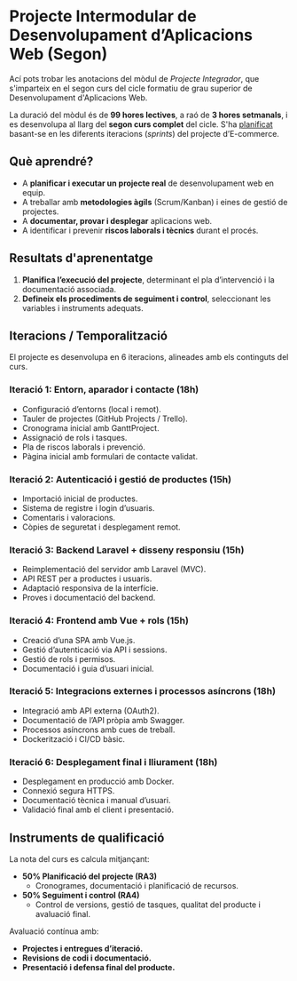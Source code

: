 # Projecte Intermodular de Desenvolupament d’Aplicacions Web (Segon)

Ací pots trobar les anotacions del mòdul de *Projecte Integrador*, que s'imparteix en el segon curs del cicle formatiu de grau superior de Desenvolupament d'Aplicacions Web.

La duració del mòdul és de **99 hores lectives**, a raó de **3 hores setmanals**, i es desenvolupa al llarg del **segon curs complet** del cicle. S'ha [planificat](planning.md) basant-se en les diferents iteracions (*sprints*) del projecte d’E-commerce.

## Què aprendré?

* A **planificar i executar un projecte real** de desenvolupament web en equip.
* A treballar amb **metodologies àgils** (Scrum/Kanban) i eines de gestió de projectes.
* A **documentar, provar i desplegar** aplicacions web.
* A identificar i prevenir **riscos laborals i tècnics** durant el procés.

## Resultats d'aprenentatge

1. **Planifica l’execució del projecte**, determinant el pla d’intervenció i la documentació associada.
2. **Defineix els procediments de seguiment i control**, seleccionant les variables i instruments adequats.

## Iteracions / Temporalització

El projecte es desenvolupa en 6 iteracions, alineades amb els continguts del curs.

### Iteració 1: Entorn, aparador i contacte (18h)

* Configuració d’entorns (local i remot).
* Tauler de projectes (GitHub Projects / Trello).
* Cronograma inicial amb GanttProject.
* Assignació de rols i tasques.
* Pla de riscos laborals i prevenció.
* Pàgina inicial amb formulari de contacte validat.

### Iteració 2: Autenticació i gestió de productes (15h)

* Importació inicial de productes.
* Sistema de registre i login d’usuaris.
* Comentaris i valoracions.
* Còpies de seguretat i desplegament remot.

### Iteració 3: Backend Laravel + disseny responsiu (15h)

* Reimplementació del servidor amb Laravel (MVC).
* API REST per a productes i usuaris.
* Adaptació responsiva de la interfície.
* Proves i documentació del backend.

### Iteració 4: Frontend amb Vue + rols (15h)

* Creació d’una SPA amb Vue.js.
* Gestió d’autenticació via API i sessions.
* Gestió de rols i permisos.
* Documentació i guia d’usuari inicial.

### Iteració 5: Integracions externes i processos asíncrons (18h)

* Integració amb API externa (OAuth2).
* Documentació de l’API pròpia amb Swagger.
* Processos asíncrons amb cues de treball.
* Dockerització i CI/CD bàsic.

### Iteració 6: Desplegament final i lliurament (18h)

* Desplegament en producció amb Docker.
* Connexió segura HTTPS.
* Documentació tècnica i manual d’usuari.
* Validació final amb el client i presentació.

## Instruments de qualificació

La nota del curs es calcula mitjançant:

- **50% Planificació del projecte (RA3)**
    * Cronogrames, documentació i planificació de recursos.
- **50% Seguiment i control (RA4)**
    * Control de versions, gestió de tasques, qualitat del producte i avaluació final.

Avaluació contínua amb:

- **Projectes i entregues d’iteració.**
- **Revisions de codi i documentació.**
- **Presentació i defensa final del producte.**  
